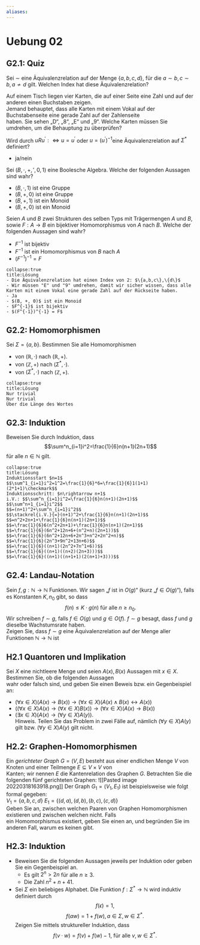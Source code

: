```yaml
---
aliases: 
---
```

# Uebung 02
## G2.1: Quiz
Sei $\sim$ eine Äquivalenzrelation auf der Menge $\{ a, b, c, d \}$, für die $a\sim b, c \sim b, a \nsim d$ gilt. Welchen Index hat diese Äquivalenzrelation?  

Auf einem Tisch liegen vier Karten, die auf einer Seite eine Zahl und auf der anderen einen Buchstaben zeigen.  
Jemand behauptet, dass alle Karten mit einem Vokal auf der Buchstabenseite eine gerade Zahl auf der Zahlenseite  
haben. Sie sehen „D“, „8“, „E“ und „9“. Welche Karten müssen Sie umdrehen, um die Behauptung zu überprüfen?  

Wird durch $uRu^′ :\Leftrightarrow u = u^′$ oder $u = (u^′)^{−1}$eine Äquivalenzrelation auf $\Sigma^*$ definiert?  
- ja/nein

Sei $(B, \cdot, +, ′, 0, 1)$ eine Boolesche Algebra. Welche der folgenden Aussagen sind wahr?  
- $(B, \cdot, 1)$ ist eine Gruppe 
- $(B, +, 0)$ ist eine Gruppe 
- $(B, +, 1)$ ist ein Monoid 
- $(B, +, 0)$ ist ein Monoid  

Seien $A$ und $B$ zwei Strukturen des selben Typs mit Trägermengen $A$ und $B$, sowie $F : A \rightarrow B$ ein bijektiver Homomorphismus von $A$ nach $B$. Welche der folgenden Aussagen sind wahr?  
- $F^{-1}$ ist bijektiv 
- $F^{-1}$ ist ein Homomorphismus von $B$ nach $A$
- $(F^{-1})^{-1} = F$

```ad-check
collapse:true
title:Lösung
- Die Äquivalenzrelation hat einen Index von 2: $\{a,b,c\},\{d\}$
- Wir müssen "E" und "9" umdrehen, damit wir sicher wissen, dass alle Karten mit einem Vokal eine gerade Zahl auf der Rückseite haben.
- Ja
- $(B, +, 0)$ ist ein Monoid  
- $F^{-1}$ ist bijektiv 
- $(F^{-1})^{-1} = F$
```

## G2.2: Homomorphismen
Sei $\Sigma = \{a, b\}$. Bestimmen Sie alle Homomorphismen  
- von $(\mathbb{R}, \cdot)$ nach $(\mathbb{R}, +)$.  
- von $(\mathbb{Z}, +)$ nach $(\Sigma^*, \cdot)$.  
- von $(\Sigma^*, \cdot)$ nach $(\mathbb{Z}, +)$.

```ad-check
collapse:true
title:Lösung
Nur trivial
Nur trivial
Über die Länge des Wortes
```

## G2.3: Induktion
Beweisen Sie durch Induktion, dass
$$\sum^n_{i=1}i^2=\frac{1}{6}n(n+1)(2n+1)$$
für alle $n\in \mathbb{N}$ gilt.
```ad-check
collapse:true
title:Lösung
Induktionsstart $n=1$
$$\sum^1_{i=1}i^2=1^2=\frac{1}{6}*6=\frac{1}{6}1(1+1)(2*1+1)\checkmark$$
Induktionsschritt: $n\rightarrow n+1$
i.V.: $$\sum^n_{i=1}i^2=\frac{1}{6}n(n+1)(2n+1)$$
$$\sum^n+1_{i=1}i^2$$
$$=(n+1)^2+\sum^n_{i=1}i^2$$
$$\stackrel{i.V.}{=}(n+1)^2+\frac{1}{6}n(n+1)(2n+1)$$
$$=n^2+2n+1+\frac{1}{6}n(n+1)(2n+1)$$
$$=\frac{1}{6}6(n^2+2n+1)+\frac{1}{6}n(n+1)(2n+1)$$
$$=\frac{1}{6}(6n^2+12n+6+(n^2+n)(2n+1))$$
$$=\frac{1}{6}(6n^2+12n+6+2n^3+n^2+2n^2+n)$$
$$=\frac{1}{6}(2n^3+9n^2+13n+6)$$
$$=\frac{1}{6}((n+1)(2n^2+7n^1+6))$$
$$=\frac{1}{6}((n+1)((n+2)(2n+3)))$$
$$=\frac{1}{6}((n+1)((n+1+1)(2(n+1)+3)))$$
```
## G2.4: Landau-Notation
Sein $f, g : \mathbb{N} \rightarrow \mathbb{N}$ Funktionen. Wir sagen „$f$ ist in $O(g)$“ (kurz „$f \in O(g)$“), falls es Konstanten $K, n_0$ gibt, so dass  
$$f(n) \leq K \cdot g(n) \text{ für alle }n \geq n_0.$$ 
Wir schreiben $f \sim g$, falls $f \in O(g)$ und $g \in O(f )$. $f \sim g$ besagt, dass $f$ und $g$ dieselbe Wachstumsrate haben.  
Zeigen Sie, dass $f \sim g$ eine Äquivalenzrelation auf der Menge aller Funktionen $\mathbb{N} \rightarrow \mathbb{N}$ ist

## H2.1 Quantoren und Implikation
Sei $X$ eine nichtleere Menge und seien $A(x), B(x)$ Aussagen mit $x \in X$. Bestimmen Sie, ob die folgenden Aussagen  
wahr oder falsch sind, und geben Sie einen Beweis bzw. ein Gegenbeispiel an:  
- $(\forall x \in X)(A(x) \rightarrow B(x)) \rightarrow (\forall x \in X)(A(x) \land B(x) \leftrightarrow A(x))$ 
- $((\forall x \in X)A(x) \rightarrow (\forall x \in X)B(x)) \rightarrow (\forall x \in X)(A(x) \rightarrow B(x))$ 
- $(\exists x \in X)(A(x) \rightarrow (\forall y \in X)A(y))$.  
Hinweis. Teilen Sie das Problem in zwei Fälle auf, nämlich $(\forall y \in X)A(y)$ gilt bzw. $(\forall y \in X)A(y)$ gilt nicht.
## H2.2: Graphen-Homomorphismen
Ein *gerichteter Graph* $G = (V, E)$ besteht aus einer endlichen Menge $V$ von Knoten und einer Teilmenge $E \subseteq V \times V$ von  
Kanten; wir nennen $E$ die Kantenrelation des Graphen $G$. Betrachten Sie die folgenden fünf gerichteten Graphen:
![[Pasted image 20220318163918.png]]
Der Graph $G_1 = (V_1, E_1)$ ist beispielsweise wie folgt formal gegeben:  
$V_1 = \{a, b, c, d\}$ 
$E_1 = \{(d, a), (d, b), (b, c), (c, d)\}$  
Geben Sie an, zwischen welchen Paaren von Graphen Homomorphismen existieren und zwischen welchen nicht. Falls  
ein Homomorphismus existiert, geben Sie einen an, und begründen Sie im anderen Fall, warum es keinen gibt.

## H2.3: Induktion
- Beweisen Sie die folgenden Aussagen jeweils per Induktion oder geben Sie ein Gegenbeispiel an.  
	- Es gilt $2^n > 2n$ für alle $n \geq 3$.  
	- Die Zahl $n^2 + n + 41$.  
- Sei $\Sigma$ ein beliebiges Alphabet. Die Funktion $f : \Sigma^* \rightarrow \mathbb{N}$ wird induktiv definiert durch  
$$f (\epsilon) = 1,$$
$$f (aw) = 1 + f (w), a \in \Sigma, w \in \Sigma^*. $$ 
Zeigen Sie mittels struktureller Induktion, dass  
$$f (v · w) = f (v) + f (w) − 1\text{, für alle }v, w \in \Sigma^*.$$
